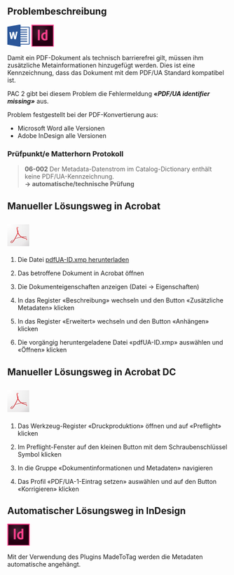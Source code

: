 ## Problembeschreibung

![](/assets/icon_word.jpg)  ![](/assets/icon_indesign.jpg)

Damit ein PDF-Dokument als technisch barrierefrei gilt, müssen ihm zusätzliche Metainformationen hinzugefügt werden. Dies ist eine Kennzeichnung, dass das Dokument mit dem PDF/UA Standard kompatibel ist.

PAC 2 gibt bei diesem Problem die Fehlermeldung _**«PDF/UA identifier missing»**_ aus.

Problem festgestellt bei der PDF-Konvertierung aus:

* Microsoft Word alle Versionen
* Adobe InDesign alle Versionen

### **Prüfpunkt/e Matterhorn Protokoll**

> **06-002** Der Metadata-Datenstrom im Catalog-Dictionary enthält keine PDF/UA-Kennzeichnung.  
> **→ automatische/technische Prüfung**

## Manueller Lösungsweg in Acrobat

## ![](/assets/icon_acrobat.jpg)

1. Die Datei [pdfUA-ID.xmp herunterladen](https://taggedpdf.com/xmp/pdfUA-ID.xmp)

2. Das betroffene Dokument in Acrobat öffnen

3. Die Dokumenteigenschaften anzeigen \(Datei → Eigenschaften\)

4. In das Register «Beschreibung» wechseln und den Button «Zusätzliche Metadaten» klicken

5. In das Register «Erweitert» wechseln und den Button «Anhängen» klicken

6. Die vorgängig heruntergeladene Datei «pdfUA-ID.xmp» auswählen und «Öffnen» klicken

## Manueller Lösungsweg in Acrobat DC

## ![](/assets/icon_acrobat.jpg)

1. Das Werkzeug-Register «Druckproduktion» öffnen und auf «Preflight» klicken

2. Im Preflight-Fenster auf den kleinen Button mit dem Schraubenschlüssel Symbol klicken

3. In die Gruppe «Dokumentinformationen und Metadaten» navigieren

4. Das Profil «PDF/UA-1-Eintrag setzen» auswählen und auf den Button «Korrigieren» klicken

## Automatischer Lösungsweg in InDesign

![](/assets/icon_indesign.jpg)

Mit der Verwendung des Plugins MadeToTag werden die Metadaten automatische angehängt.

